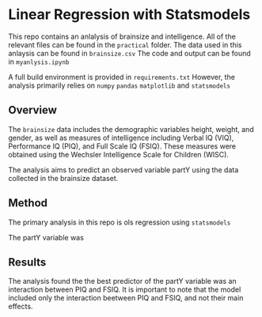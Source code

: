 # Linear Regression with Statsmodels

This repo contains an anlalysis of brainsize and intelligence. All of the relevant files can be found in the `practical` folder. 
The data used in this anlaysis can be found in `brainsize.csv`
The code and output can be found in `myanlysis.ipynb`

A full build environment is provided in `requirements.txt` However, the analysis primarily relies on `numpy` `pandas` `matplotlib` and `statsmodels`

## Overview

The `brainsize` data includes the demographic variables height, weight, and gender, as well as measures of intelligence including Verbal IQ (VIQ), Performance IQ (PIQ), and Full Scale IQ (FSIQ). These measures were obtained using the Wechsler Intelligence Scale for Children (WISC).

The analysis aims to predict an observed variable partY using the data collected in the brainsize dataset.

## Method

The primary analysis in this repo is ols regression using `statsmodels`

The partY variable was 

## Results

The analysis found the the best predictor of the partY variable was an interaction between PIQ and FSIQ. It is important to note that the model included only the interaction beetween PIQ and FSIQ, and not their main effects.